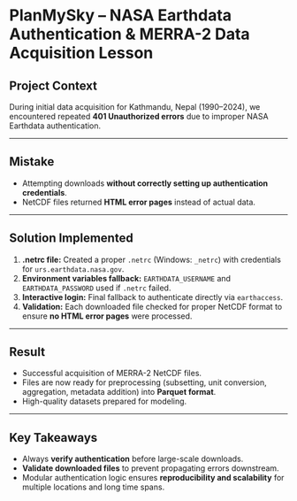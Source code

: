 # PlanMySky – NASA Earthdata Authentication & MERRA-2 Data Acquisition Lesson

## Project Context
During initial data acquisition for Kathmandu, Nepal (1990–2024), we encountered repeated **401 Unauthorized errors** due to improper NASA Earthdata authentication.

---

## Mistake
- Attempting downloads **without correctly setting up authentication credentials**.
- NetCDF files returned **HTML error pages** instead of actual data.

---

## Solution Implemented
1. **.netrc file:** Created a proper `.netrc` (Windows: `_netrc`) with credentials for `urs.earthdata.nasa.gov`.
2. **Environment variables fallback:** `EARTHDATA_USERNAME` and `EARTHDATA_PASSWORD` used if `.netrc` failed.
3. **Interactive login:** Final fallback to authenticate directly via `earthaccess`.
4. **Validation:** Each downloaded file checked for proper NetCDF format to ensure **no HTML error pages** were processed.

---

## Result
- Successful acquisition of MERRA-2 NetCDF files.
- Files are now ready for preprocessing (subsetting, unit conversion, aggregation, metadata addition) into **Parquet format**.
- High-quality datasets prepared for modeling.

---

## Key Takeaways
- Always **verify authentication** before large-scale downloads.
- **Validate downloaded files** to prevent propagating errors downstream.
- Modular authentication logic ensures **reproducibility and scalability** for multiple locations and long time spans.
